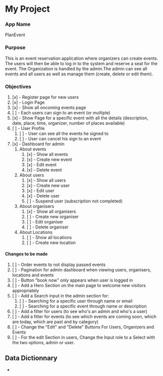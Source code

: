 # My Project

### App Name 
PlanEvent

### Purpose
This is an event reservation application where organizers can create events. The users will then be able to log in to the system and reserve a seat for the event. The Organization is handled by the admin.The admin can see all events and all users as well as manage them (create, delete or edit them).

### Objectives

1. [x] - Register page for new users
2. [x] - Login Page
3. [x] - Show all oncoming events page
4. [ ] - Each users can sign to an event (or multiple)
5. [x] - Show Page for a specific event with all the details (description, date, place, time, organizer, number of places available)
6. [ ] - User Profile
   1. [ ] - User can see all the events he signed to
   2. [ ] - User can cancel his sign to an event
7. [x] - Dashboard for admin
   1. About events
      1. [x] - Show all events
      2. [x] - Create new event
      3. [x] - Edit event
      4. [x] - Delete event
   2. About users
      1. [x] - Show all users
      2. [x] - Create new user
      3. [x] - Edit user
      4. [x] - Delete user
      5. [ ] - Suspend user (subscription not completed)
   3. About organisers
      1. [x] - Show all organisers
      2. [ ] - Create new organiser
      3. [ ] - Edit organiser
      4. [ ] - Delete organiser
   4. About Locations
      1. [ ] - Show all locations
      2. [ ] - Create new location

#### Changes to be made
1. [ ] - Order events to not display passed events
2. [ ] - Pagination for admin dashboard when viewing users, organisers, locations and events
3. [ ] - Button "book now" only appears when user is logged in
4. [ ] - Add a Hero Section on the main page to welcome new visitors appropriately
5. [ ] - Add a Search input in the admin section for:
   1. [ ] - Searching for a specific user through name or email
   2. [ ] - Searching for a specific event through name or description
6. [ ] - Add a filter for users (to see who's an admin and who's a user)
7. [ ] - Add a filter for events (to see which events are coming soon, which are today, which are past and by category)
8. [ ] - Change the "Edit" and "Delete" Buttons For Users, Organizers and Events
9. [ ] - For the edit Section in users, Change the Input role to a Select with the two options, admin or user.




## Data Dictionnary

- 
